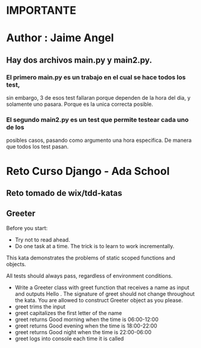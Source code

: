 # IMPORTANTE

# Author : Jaime Angel

## Hay dos archivos main.py y main2.py.

### El primero main.py es un trabajo en el cual se hace todos los test,
sin embargo, 3 de esos test fallaran porque dependen de la hora del dia,
y solamente uno pasara. Porque es la unica correcta posible.

### El segundo main2.py es un test que permite testear cada uno de los
posibles casos, pasando como argumento una hora especifica. De manera que todos los test pasan.



# Reto Curso Django - Ada School
## Reto tomado de wix/tdd-katas

## Greeter
Before you start:
* Try not to read ahead.
* Do one task at a time. The trick is to learn to work incrementally.

This kata demonstrates the problems of static scoped functions and objects.

All tests should always pass, regardless of environment conditions.

* Write a Greeter class with greet function that receives a name as input and outputs Hello <name>. The signature of greet should not change throughout the kata. You are allowed to construct Greeter object as you please.
* greet trims the input
* greet capitalizes the first letter of the name
* greet returns Good morning <name> when the time is 06:00-12:00
* greet returns Good evening <name> when the time is 18:00-22:00
* greet returns Good night <name> when the time is 22:00-06:00
* greet logs into console each time it is called